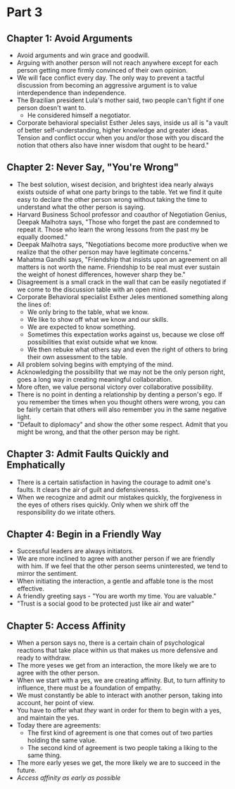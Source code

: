 # Part 3

## Chapter 1: Avoid Arguments

* Avoid arguments and win grace and goodwill.
* Arguing with another person will not reach anywhere except for each person getting more firmly convinced of their own opinion.
* We will face conflict every day. The only way to prevent a tactful discussion from becoming an aggressive argument is to value interdependence than independence. 
* The Brazilian president Lula's mother said, two people can't fight if one person doesn't want to.
    * He considered himself a negotiator. 
* Corporate behavioral specialist Esther Jeles says, inside us all is "a vault of better self-understanding, higher knowledge and greater ideas. Tension and conflict occur when you and/or those with you discard the notion that others also have inner wisdom that ought to be heard."

## Chapter 2: Never Say, "You're  Wrong"

* The best solution, wisest decision, and brightest idea nearly always exists outside of what one party brings to the table. Yet we find it quite easy to declare the other person wrong without taking the time to understand what the other person is saying. 
* Harvard Business School professor and coauthor of Negotiation Genius, Deepak Malhotra says, "Those who forget the past are condemned to repeat it. Those who learn the wrong lessons from the past my be equally doomed."
* Deepak Malhotra says, "Negotiations become more productive when we realize that the other person may have legitimate concerns."
* Mahatma Gandhi says, "Friendship that insists upon an agreement on all matters is not worth the name. Friendship to be real must ever sustain the weight of honest differences, however sharp they be."
* Disagreement is a small crack in the wall that can be easily negotiated if we come to the discussion table with an open mind. 
* Corporate Behavioral specialist Esther Jeles mentioned something along the lines of:
    * We only bring to the table, what we know. 
    * We like to show off what we know and our skills.
    * We are expected to know something.
    * Sometimes this expectation works against us, because we close off possibilities that exist outside what we know. 
    * We then rebuke what others say and even the right of others to bring their own assessment to the table. 
* All problem solving begins with emptying of the mind.
* Acknowledging the possibility that we may not be the only person right, goes a long way in creating meaningful collaboration. 
* More often, we value personal victory over collaborative possibility.
* There is no point in denting a relationship by denting a person's ego. If you remember the times when you thought others were wrong, you can be fairly certain that others will also remember you in the same negative light. 
* "Default to diplomacy" and show the other some respect. Admit that you might be wrong, and that the other person may be right. 

## Chapter 3: Admit Faults Quickly and Emphatically

* There is a certain satisfaction in having the courage to admit one's faults. It clears the air of guilt and defensiveness.
* When we recognize and admit our mistakes quickly, the forgiveness in the eyes of others rises quickly. Only when we shirk off the responsibility do we iritate others. 

## Chapter 4: Begin in a Friendly Way

* Successful leaders are always initiators. 
* We are more inclined to agree with another person if we are friendly with him. If we feel that the other person seems uninterested, we tend to mirror the sentiment. 
* When initiating the interaction, a gentle and affable tone is the most effective. 
* A friendly greeting says - "You are worth my time. You are valuable."
* "Trust is a social good to be protected just like air and water"

## Chapter 5: Access Affinity

* When a person says no, there is a certain chain of psychological reactions that take place within us that makes us more defensive and ready to withdraw.
* The more yeses we get from an interaction, the more likely we are to agree with the other person. 
* When we start with a yes, we are creating affinity. But, to turn affinity to influence, there must be a foundation of empathy. 
* We must constantly be able to interact with another person, taking into account, her point of view. 
* You have to offer what _they_ want in order for them to begin with a yes, and maintain the yes. 
* Today there are agreements:
    * The first kind of agreement is one that comes out of two parties holding the same value.
    * The second kind of agreement is two people taking a liking to the same thing. 
* The more early yeses we get, the more likely we are to succeed in the future. 
* _Access affinity as early as possible_

